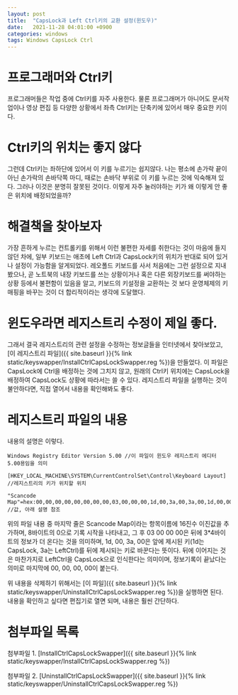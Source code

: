 ```yaml
---
layout: post
title:  "CapsLock과 Left Ctrl키의 교환 설정(윈도우)"
date:   2021-11-28 04:01:00 +0900
categories: windows
tags: Windows CapsLock Ctrl
---
```


# 프로그래머와 Ctrl키
프로그래머들은 작업 중에 Ctrl키를 자주 사용한다. 물론 프로그래머가 아니어도 문서작업이나 영상 편집 등 다양한 상황에서 좌측 Ctrl키는 단축키에 있어서 매우 중요한 키이다.

# Ctrl키의 위치는 좋지 않다
그런데 Ctrl키는 좌하단에 있어서 이 키를 누르기는 쉽지않다. 나는 평소에 손가락 끝이 아닌 손가락의 손바닥쪽 마디, 때로는 손바닥 부위로 이 키를 누르는 것에 익숙해져 있다. 그러나 이것은 분명히 잘못된 것이다. 이렇게 자주 눌러야하는 키가 왜 이렇게 안 좋은 위치에 배정되었을까?

# 해결책을 찾아보자
가장 흔하게 누르는 컨트롤키를 위해서 이런 불편한 자세를 취한다는 것이 마음에 들지 않던 차에, 일부 키보드는 애초에 Left Ctrl과 CapsLock키의 위치가 반대로 되어 있거나 설정이 가능함을 알게되었다. 레오폴드 키보드를 사서 처음에는 그런 설정으로 지내봤으나, 곧 노트북의 내장 키보드를 쓰는 상황이거나 혹은 다른 외장키보드를 써야하는 상황 등에서 불편함이 있음을 알고, 키보드의 키설정을 교환하는 것 보다 운영체제의 키 매핑을 바꾸는 것이 더 합리적이라는 생각에 도달했다.

# 윈도우라면 레지스트리 수정이 제일 좋다.
그래서 결국 레지스트리의 관련 설정을 수정하는 정보글들을 인터넷에서 찾아보았고, [이 레지스트리 파일]({{ site.baseurl }}{% link static/keyswapper/InstallCtrlCapsLockSwapper.reg %})을 만들었다. 이 파일은 CapsLock에 Ctrl을 배정하는 것에 그치지 않고, 원래의 Ctrl키 위치에는 CapsLock을 배정하여 CapsLock도 상황에 따라서는 쓸 수 있다. 레지스트리 파일을 실행하는 것이 불안하다면, 직접 열어서 내용을 확인해봐도 좋다.

# 레지스트리 파일의 내용
내용의 설명은 이렇다.

``` text
Windows Registry Editor Version 5.00 //이 파일이 윈도우 레지스트리 에디터 5.00용임을 의미

[HKEY_LOCAL_MACHINE\SYSTEM\CurrentControlSet\Control\Keyboard Layout] //레지스트리의 키가 위치할 위치

"Scancode Map"=hex:00,00,00,00,00,00,00,00,03,00,00,00,1d,00,3a,00,3a,00,1d,00,00,00,00,00 //값, 아래 설명 참조 
```
위의 파일 내용 중 마지막 줄은 Scancode Map이라는 항목이름에 16진수 이진값을 추가하며, 8바이트의 0으로 기록 시작을 나타내고, 그 후 03 00 00 00은 뒤에 3*4바이트의 정보가 더 온다는 것을 의미하며, 1d, 00, 3a, 00은 앞에 제시된 키(1d는 CapsLock, 3a는 LeftCtrl)를 뒤에 제시되는 키로 바꾼다는 뜻이다. 뒤에 이어지는 것은 마찬가지로 LeftCtrl을 CapsLock으로 인식한다는 의미이며, 정보기록이 끝났다는 의미로 마지막에 00, 00, 00, 00이 붙는다.

위 내용을 삭제하기 위해서는 [이 파일]({{ site.baseurl }}{% link static/keyswapper/UninstallCtrlCapsLockSwapper.reg %})을 실행하면 된다. 내용을 확인하고 싶다면 편집기로 열면 되며, 내용은 훨씬 간단하다.

# 첨부파일 목록

첨부파일 1. [InstallCtrlCapsLockSwapper]({{ site.baseurl }}{% link static/keyswapper/InstallCtrlCapsLockSwapper.reg %})

첨부파일 2. [UninstallCtrlCapsLockSwapper]({{ site.baseurl }}{% link static/keyswapper/UninstallCtrlCapsLockSwapper.reg %})